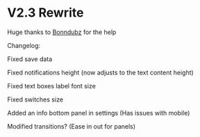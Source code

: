 # V2.3 Rewrite

Huge thanks to [Bonndubz](https://github.com/bonndevoff) for the help

Changelog:

Fixed save data

Fixed notifications height (now adjusts to the text content height)

Fixed text boxes label font size

Fixed switches size

Added an info bottom panel in settings (Has issues with mobile)

Modified transitions? (Ease in out for panels)
